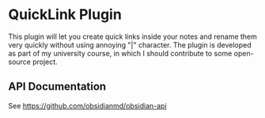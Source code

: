# QuickLink Plugin

This plugin will let you create quick links inside your notes and rename them very quickly without using annoying "|" character.
The plugin is developed as part of my university course, in which I should contribute to some open-source project.

## API Documentation

See https://github.com/obsidianmd/obsidian-api
